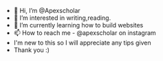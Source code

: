 - 👋 Hi, I’m @Apexscholar
- 👀 I’m interested in writing,reading.
- 🌱 I’m currently learning how to build websites
- 📫 How to reach me - @apexscholar on instagram
- I'm new to this so I will appreciate any tips given
- Thank you :)

<!---
Apexscholar/Apexscholar is a ✨ special ✨ repository because its `README.md` (this file) appears on your GitHub profile.
You can click the Preview link to take a look at your changes.
--->
